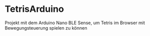 # TetrisArduino
Projekt mit dem Arduino Nano BLE Sense, um Tetris im Browser mit Bewegungsteuerung spielen zu können
